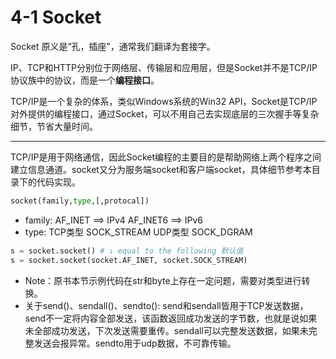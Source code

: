 # 4-1 Socket
Socket 原义是“孔，插座”，通常我们翻译为套接字。

IP、TCP和HTTP分别位于网络层、传输层和应用层，但是Socket并不是TCP/IP协议族中的协议，而是一个**编程接口**。

TCP/IP是一个复杂的体系，类似Windows系统的Win32 API，Socket是TCP/IP对外提供的编程接口，通过Socket，可以不用自己去实现底层的三次握手等复杂细节，节省大量时间。

--------

TCP/IP是用于网络通信，因此Socket编程的主要目的是帮助网络上两个程序之间建立信息通道。socket又分为服务端socket和客户端socket，具体细节参考本目录下的代码实现。

```python
socket(family,type,[,protocal])
```
- family: AF_INET ==> IPv4  AF_INET6 ==> IPv6
- type: TCP类型 SOCK_STREAM UDP类型 SOCK_DGRAM 
```python
s = socket.socket() # ↓ equal to the following 默认值
s = socket.socket(socket.AF_INET, socket.SOCK_STREAM)
```
- Note：原书本节示例代码在str和byte上存在一定问题，需要对类型进行转换。
- 关于send()、sendall()、sendto():
    send和sendall皆用于TCP发送数据，send不一定将内容全部发送，该函数返回成功发送的字节数，也就是说如果未全部成功发送，下次发送需要重传。sendall可以完整发送数据，如果未完整发送会报异常。sendto用于udp数据，不可靠传输。